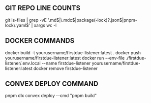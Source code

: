 ## GIT REPO LINE COUNTS

git ls-files | grep -vE '\.md$|\.mdc$|package(-lock)?\.json$|pnpm-lock\.yaml$' | xargs wc -l

## DOCKER COMMANDS

docker build -t yourusername/firstdue-listener:latest .
docker push yourusername/firstdue-listener:latest
docker run --env-file ./firstdue-listener/.env.local --name firstdue-listener yourusername/firstdue-listener:latest
docker remove firstdue-listener

## CONVEX DEPLOY COMMAND

pnpm dlx convex deploy --cmd "pnpm build"
